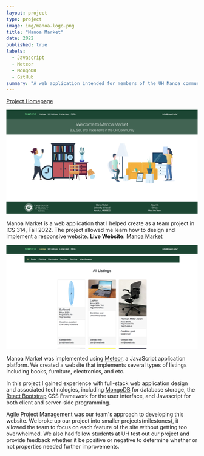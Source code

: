 ```yaml
---
layout: project
type: project
image: img/manoa-logo.png
title: "Manoa Market"
date: 2022
published: true
labels:
  - Javascript
  - Meteor
  - MongoDB
  - GitHub
summary: "A web application intended for members of the UH Manoa community to buy/sell/trade items that my team developed in ICS 314."
---
```


<p><a href="https://manoa-market.github.io/">Project Homepage</a></p>
<img class="img-fluid" src="../img/homepage.png">

<p>Manoa Market is a web application that I helped create as a team project in ICS 314, Fall 2022. The project allowed me learn how to design and implement a responsive website. <strong>Live Website:</strong> <a href="http://137.184.236.187/">Manoa Market</a></p>

<img class="img-fluid" src="../img/listings.png">
 
<p>Manoa Market was implemented using <a href="http://meteor.com">Meteor</a>, a JavaScript application platform. We created a website that implements several types of listings including books, furniture, electronics, and etc.</p>

<p>In this project I gained experience with full-stack web application design and associated technologies, including <a href="http://mongodb.com">MongoDB</a> for database storage, the <a href="https://react-bootstrap.netlify.app/getting-started/introduction">React Bootstrap</a> CSS Framework for the user interface, and Javascript for both client and server-side programming. </p>

<p>Agile Project Management was our team's approach to developing this website. We broke up our project into smaller projects(milestones), it allowed the team to focus on each feature of the site without getting too overwhelmed. We also had fellow students at UH test out our project and provide feedback whether it be positive or negative to determine whether or not properties needed further improvements. </p>

